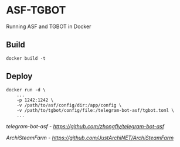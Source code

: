 # ASF-TGBOT
Running ASF and TGBOT in Docker

## Build
```
docker build -t
```

## Deploy
```
docker run -d \
    ...
    -p 1242:1242 \
    -v /path/to/asf/config/dir:/app/config \
    -v /path/to/tgbot/config/file:/telegram-bot-asf/tgbot.toml \
    ...
```

*telegram-bot-asf - https://github.com/zhongfly/telegram-bot-asf*

*ArchiSteamFarm - https://github.com/JustArchiNET/ArchiSteamFarm*
